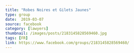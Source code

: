 ```yaml
---
title: "Robes Noires et Gilets Jaunes"
type: group
date:  2019-03-07
source: facebook
category: [lawyers]
thumbnail: /images/posts/2183145828569460.jpg
tags: [FR]
link: https://www.facebook.com/groups/2183145828569460/
---
```

